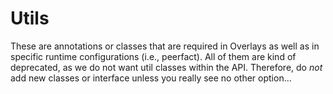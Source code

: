 # Utils

These are annotations or classes that are required in Overlays as well as in specific runtime configurations (i.e., peerfact). All of them are kind of deprecated, as we do not want util classes within the API. Therefore, do *not* add new classes or interface unless you really see no other option... 